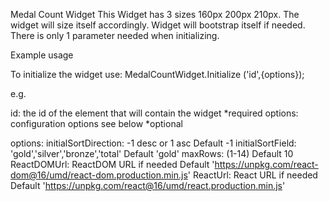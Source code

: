 Medal Count Widget
This Widget has 3 sizes 160px 200px 210px.
The widget will size itself accordingly.
Widget will bootstrap itself if needed. 
There is only 1 parameter needed when initializing.

Example usage
<div id="medal-widget"></div>
<script src="https://ishey4.github.io/MedalCountWidget.js"></script>
<script type="text/javascript">
   MedalCountWidget.initialize('medal-widget')
</script>


To initialize  the widget use:
MedalCountWidget.Initialize ('id',{options});

e.g. 
<script>
MedalCountWidget.Initialize (
   'medal-widget',
   {
      maxRows:5,
      initialSortField:'total'
   }
);
</script>


id:      the id of the element that will contain the widget *required
options: configuration options see below *optional

options:
initialSortDirection: -1 desc or 1 asc                 Default -1
initialSortField:     'gold','silver','bronze','total' Default 'gold'
maxRows:             (1-14)                           Default 10
ReactDOMUrl:         ReactDOM URL if needed           Default 'https://unpkg.com/react-dom@16/umd/react-dom.production.min.js'
ReactUrl:            React URL if needed              Default 'https://unpkg.com/react@16/umd/react.production.min.js'
